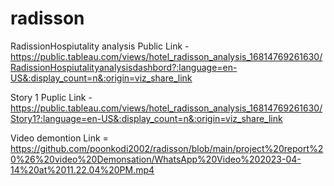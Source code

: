 # radisson


RadissionHospiutality analysis Public Link - https://public.tableau.com/views/hotel_radisson_analysis_16814769261630/RadissionHospiutalityanalysisdashbord?:language=en-US&:display_count=n&:origin=viz_share_link

Story 1 Puplic Link - https://public.tableau.com/views/hotel_radisson_analysis_16814769261630/Story1?:language=en-US&:display_count=n&:origin=viz_share_link

Video demontion Link = https://github.com/poonkodi2002/radisson/blob/main/project%20report%20%26%20video%20Demonsation/WhatsApp%20Video%202023-04-14%20at%2011.22.04%20PM.mp4
